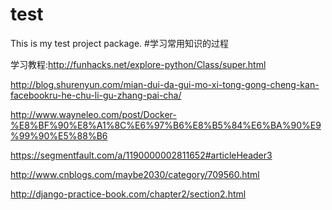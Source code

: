 # test
This is my test project package.
#学习常用知识的过程

学习教程:http://funhacks.net/explore-python/Class/super.html

http://blog.shurenyun.com/mian-dui-da-gui-mo-xi-tong-gong-cheng-kan-facebookru-he-chu-li-gu-zhang-pai-cha/

http://www.wayneleo.com/post/Docker-%E8%BF%90%E8%A1%8C%E6%97%B6%E8%B5%84%E6%BA%90%E9%99%90%E5%88%B6

https://segmentfault.com/a/1190000002811652#articleHeader3

http://www.cnblogs.com/maybe2030/category/709560.html

http://django-practice-book.com/chapter2/section2.html
